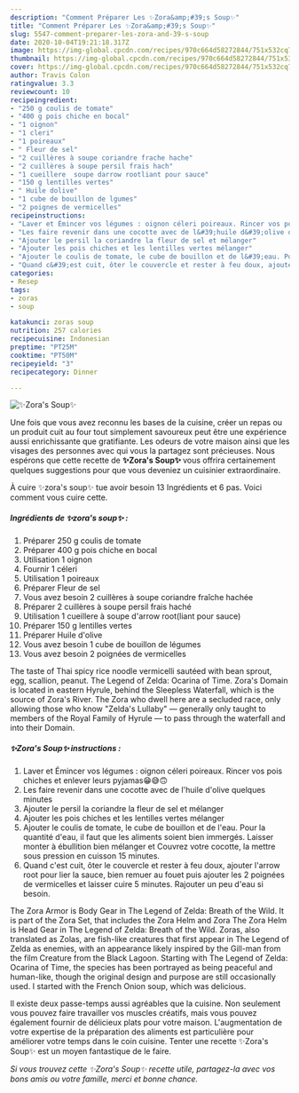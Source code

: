 ```yaml
---
description: "Comment Préparer Les ✨Zora&amp;#39;s Soup✨"
title: "Comment Préparer Les ✨Zora&amp;#39;s Soup✨"
slug: 5547-comment-preparer-les-zora-and-39-s-soup
date: 2020-10-04T19:21:18.317Z
image: https://img-global.cpcdn.com/recipes/970c664d58272844/751x532cq70/✨zoras-soup✨-photo-principale-de-la-recette.jpg
thumbnail: https://img-global.cpcdn.com/recipes/970c664d58272844/751x532cq70/✨zoras-soup✨-photo-principale-de-la-recette.jpg
cover: https://img-global.cpcdn.com/recipes/970c664d58272844/751x532cq70/✨zoras-soup✨-photo-principale-de-la-recette.jpg
author: Travis Colon
ratingvalue: 3.3
reviewcount: 10
recipeingredient:
- "250 g coulis de tomate"
- "400 g pois chiche en bocal"
- "1 oignon"
- "1 cleri"
- "1 poireaux"
- " Fleur de sel"
- "2 cuillères à soupe coriandre frache hache"
- "2 cuillères à soupe persil frais hach"
- "1 cueillere  soupe darrow rootliant pour sauce"
- "150 g lentilles vertes"
- " Huile dolive"
- "1 cube de bouillon de lgumes"
- "2 poignes de vermicelles"
recipeinstructions:
- "Laver et Émincer vos légumes : oignon céleri poireaux. Rincer vos pois chiches et enlever leurs pyjamas😁😅🙃"
- "Les faire revenir dans une cocotte avec de l&#39;huile d&#39;olive quelques minutes"
- "Ajouter le persil la coriandre la fleur de sel et mélanger"
- "Ajouter les pois chiches et les lentilles vertes mélanger"
- "Ajouter le coulis de tomate, le cube de bouillon et de l&#39;eau. Pour la quantité d&#39;eau, il faut que les aliments soient bien immergés. Laisser monter à ébullition bien mélanger et Couvrez votre cocotte, la mettre sous pression en cuisson 15 minutes."
- "Quand c&#39;est cuit, ôter le couvercle et rester à feu doux, ajouter l&#39;arrow root pour lier la sauce, bien remuer au fouet puis ajouter les 2 poignées de vermicelles et laisser cuire 5 minutes. Rajouter un peu d&#39;eau si besoin."
categories:
- Resep
tags:
- zoras
- soup

katakunci: zoras soup 
nutrition: 257 calories
recipecuisine: Indonesian
preptime: "PT25M"
cooktime: "PT50M"
recipeyield: "3"
recipecategory: Dinner

---
```



![✨Zora&#39;s Soup✨](https://img-global.cpcdn.com/recipes/970c664d58272844/751x532cq70/✨zoras-soup✨-photo-principale-de-la-recette.jpg)

Une fois que vous avez reconnu les bases de la cuisine, créer un repas ou un produit cuit au four tout simplement savoureux peut être une expérience aussi enrichissante que gratifiante. Les odeurs de votre maison ainsi que les visages des personnes avec qui vous la partagez sont précieuses. Nous espérons que cette recette de <strong> ✨Zora&#39;s Soup✨ </strong> vous offrira certainement quelques suggestions pour que vous deveniez un cuisinier extraordinaire.

<!--inarticleads1-->

À cuire ✨zora&#39;s soup✨ tue avoir besoin 13 Ingrédients et 6 pas. Voici comment vous cuire cette.

##### Ingrédients de ✨zora&#39;s soup✨ :

1. Préparer 250 g coulis de tomate
1. Préparer 400 g pois chiche en bocal
1. Utilisation 1 oignon
1. Fournir 1 céleri
1. Utilisation 1 poireaux
1. Préparer  Fleur de sel
1. Vous avez besoin 2 cuillères à soupe coriandre fraîche hachée
1. Préparer 2 cuillères à soupe persil frais haché
1. Utilisation 1 cueillere à soupe d&#39;arrow root(liant pour sauce)
1. Préparer 150 g lentilles vertes
1. Préparer  Huile d&#39;olive
1. Vous avez besoin 1 cube de bouillon de légumes
1. Vous avez besoin 2 poignées de vermicelles


The taste of Thai spicy rice noodle vermicelli sautéed with bean sprout, egg, scallion, peanut. The Legend of Zelda: Ocarina of Time. Zora&#39;s Domain is located in eastern Hyrule, behind the Sleepless Waterfall, which is the source of Zora&#39;s River. The Zora who dwell here are a secluded race, only allowing those who know &#34;Zelda&#39;s Lullaby&#34; — generally only taught to members of the Royal Family of Hyrule — to pass through the waterfall and into their Domain. 

<!--inarticleads2-->

##### ✨Zora&#39;s Soup✨ instructions :

1. Laver et Émincer vos légumes : oignon céleri poireaux. Rincer vos pois chiches et enlever leurs pyjamas😁😅🙃
1. Les faire revenir dans une cocotte avec de l&#39;huile d&#39;olive quelques minutes
1. Ajouter le persil la coriandre la fleur de sel et mélanger
1. Ajouter les pois chiches et les lentilles vertes mélanger
1. Ajouter le coulis de tomate, le cube de bouillon et de l&#39;eau. Pour la quantité d&#39;eau, il faut que les aliments soient bien immergés. Laisser monter à ébullition bien mélanger et Couvrez votre cocotte, la mettre sous pression en cuisson 15 minutes.
1. Quand c&#39;est cuit, ôter le couvercle et rester à feu doux, ajouter l&#39;arrow root pour lier la sauce, bien remuer au fouet puis ajouter les 2 poignées de vermicelles et laisser cuire 5 minutes. Rajouter un peu d&#39;eau si besoin.


The Zora Armor is Body Gear in The Legend of Zelda: Breath of the Wild. It is part of the Zora Set, that includes the Zora Helm and Zora The Zora Helm is Head Gear in The Legend of Zelda: Breath of the Wild. Zoras, also translated as Zolas, are fish-like creatures that first appear in The Legend of Zelda as enemies, with an appearance likely inspired by the Gill-man from the film Creature from the Black Lagoon. Starting with The Legend of Zelda: Ocarina of Time, the species has been portrayed as being peaceful and human-like, though the original design and purpose are still occasionally used. I started with the French Onion soup, which was delicious. 

<!--inarticleads1-->

<p>
Il existe deux passe-temps aussi agréables que la cuisine. Non seulement vous pouvez faire travailler vos muscles créatifs, mais vous pouvez également fournir de délicieux plats pour votre maison. L'augmentation de votre expertise de la préparation des aliments est particulière pour améliorer votre temps dans le coin cuisine. Tenter une recette ✨Zora&#39;s Soup✨ est un moyen fantastique de le faire.
</p>

<p>
<i>Si vous trouvez cette ✨Zora&#39;s Soup✨ recette utile, partagez-la avec vos bons amis ou votre famille, merci et bonne chance.</i>
</p>
